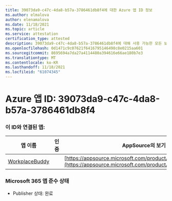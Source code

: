 ```yaml
---
title: 39073da9-c47c-4da8-b57a-3786461db8f4에 대한 Azure 앱 ID 정보
ms.author: elmalova
author: elenamalova
ms.date: 11/18/2021
ms.topic: article
ms.service: attestation
certification_type: attested
description: 39073da9-c47c-4da8-b57a-3786461db8f4에 대해 사용 가능한 모든 보안 및 규정 준수 정보입니다.
ms.openlocfilehash: 0d1471c9c07621f6416795146498c8e0215aa601
ms.sourcegitcommit: 8695694a7da27a4114480a394616e66ae180b7e3
ms.translationtype: MT
ms.contentlocale: ko-KR
ms.lasthandoff: 11/18/2021
ms.locfileid: "61074345"
---
```

# <a name="azure-app-id-39073da9-c47c-4da8-b57a-3786461db8f4"></a>Azure 앱 ID: 39073da9-c47c-4da8-b57a-3786461db8f4


### <a name="apps-associated-with-this-id"></a>이 ID와 연결된 앱:
| **앱 이름** | **인증** | **AppSource의 보기** |
|--------------|---------------|-----------------------|
| [WorkplaceBuddy](https://docs.microsoft.com/microsoft-365-app-certification/forward/WA200001238) |  | [https://appsource.microsoft.com/product/office/WA200001238](https://appsource.microsoft.com/product/office/WA200001238) |

### <a name="microsoft-365-app-compliance-status"></a>Microsoft 365 앱 준수 상태
- Publisher 상태: 완료
